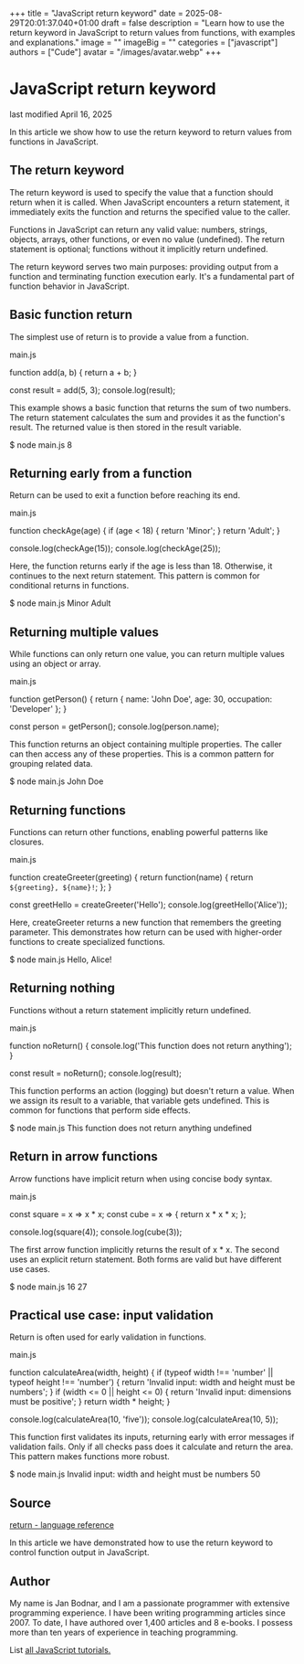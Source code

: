 +++
title = "JavaScript return keyword"
date = 2025-08-29T20:01:37.040+01:00
draft = false
description = "Learn how to use the return keyword in JavaScript to return values from functions, with examples and explanations."
image = ""
imageBig = ""
categories = ["javascript"]
authors = ["Cude"]
avatar = "/images/avatar.webp"
+++

# JavaScript return keyword

last modified April 16, 2025

In this article we show how to use the return keyword to return
values from functions in JavaScript.

## The return keyword

The return keyword is used to specify the value that a function
should return when it is called. When JavaScript encounters a return statement,
it immediately exits the function and returns the specified value to the caller.

Functions in JavaScript can return any valid value: numbers, strings, objects,
arrays, other functions, or even no value (undefined). The return statement is
optional; functions without it implicitly return undefined.

The return keyword serves two main purposes: providing output from a function
and terminating function execution early. It's a fundamental part of function
behavior in JavaScript.

## Basic function return

The simplest use of return is to provide a value from a function.

main.js
  

function add(a, b) {
    return a + b;
}

const result = add(5, 3);
console.log(result);

This example shows a basic function that returns the sum of two numbers. The
return statement calculates the sum and provides it as the function's result.
The returned value is then stored in the result variable.

$ node main.js
8

## Returning early from a function

Return can be used to exit a function before reaching its end.

main.js
  

function checkAge(age) {
    if (age &lt; 18) {
        return 'Minor';
    }
    return 'Adult';
}

console.log(checkAge(15));
console.log(checkAge(25));

Here, the function returns early if the age is less than 18. Otherwise, it
continues to the next return statement. This pattern is common for conditional
returns in functions.

$ node main.js
Minor
Adult

## Returning multiple values

While functions can only return one value, you can return multiple values using
an object or array.

main.js
  

function getPerson() {
    return {
        name: 'John Doe',
        age: 30,
        occupation: 'Developer'
    };
}

const person = getPerson();
console.log(person.name);

This function returns an object containing multiple properties. The caller can
then access any of these properties. This is a common pattern for grouping
related data.

$ node main.js
John Doe

## Returning functions

Functions can return other functions, enabling powerful patterns like closures.

main.js
  

function createGreeter(greeting) {
    return function(name) {
        return `${greeting}, ${name}!`;
    };
}

const greetHello = createGreeter('Hello');
console.log(greetHello('Alice'));

Here, createGreeter returns a new function that remembers the greeting parameter.
This demonstrates how return can be used with higher-order functions to create
specialized functions.

$ node main.js
Hello, Alice!

## Returning nothing

Functions without a return statement implicitly return undefined.

main.js
  

function noReturn() {
    console.log('This function does not return anything');
}

const result = noReturn();
console.log(result);

This function performs an action (logging) but doesn't return a value. When we
assign its result to a variable, that variable gets undefined. This is common
for functions that perform side effects.

$ node main.js
This function does not return anything
undefined

## Return in arrow functions

Arrow functions have implicit return when using concise body syntax.

main.js
  

const square = x =&gt; x * x;
const cube = x =&gt; {
    return x * x * x;
};

console.log(square(4));
console.log(cube(3));

The first arrow function implicitly returns the result of x * x. The second uses
an explicit return statement. Both forms are valid but have different use cases.

$ node main.js
16
27

## Practical use case: input validation

Return is often used for early validation in functions.

main.js
  

function calculateArea(width, height) {
    if (typeof width !== 'number' || typeof height !== 'number') {
        return 'Invalid input: width and height must be numbers';
    }
    if (width &lt;= 0 || height &lt;= 0) {
        return 'Invalid input: dimensions must be positive';
    }
    return width * height;
}

console.log(calculateArea(10, 'five'));
console.log(calculateArea(10, 5));

This function first validates its inputs, returning early with error messages if
validation fails. Only if all checks pass does it calculate and return the area.
This pattern makes functions more robust.

$ node main.js
Invalid input: width and height must be numbers
50

## Source

[return - language reference](https://developer.mozilla.org/en-US/docs/Web/JavaScript/Reference/Statements/return)

In this article we have demonstrated how to use the return keyword to control
function output in JavaScript.

## Author

My name is Jan Bodnar, and I am a passionate programmer with extensive
programming experience. I have been writing programming articles since 2007.
To date, I have authored over 1,400 articles and 8 e-books. I possess more
than ten years of experience in teaching programming.

List [all JavaScript tutorials.](/all/#js)